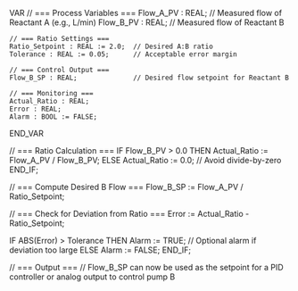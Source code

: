 VAR
    // === Process Variables ===
    Flow_A_PV : REAL;              // Measured flow of Reactant A (e.g., L/min)
    Flow_B_PV : REAL;              // Measured flow of Reactant B

    // === Ratio Settings ===
    Ratio_Setpoint : REAL := 2.0;  // Desired A:B ratio
    Tolerance : REAL := 0.05;      // Acceptable error margin

    // === Control Output ===
    Flow_B_SP : REAL;              // Desired flow setpoint for Reactant B

    // === Monitoring ===
    Actual_Ratio : REAL;
    Error : REAL;
    Alarm : BOOL := FALSE;
END_VAR

// === Ratio Calculation ===
IF Flow_B_PV > 0.0 THEN
    Actual_Ratio := Flow_A_PV / Flow_B_PV;
ELSE
    Actual_Ratio := 0.0; // Avoid divide-by-zero
END_IF;

// === Compute Desired B Flow ===
Flow_B_SP := Flow_A_PV / Ratio_Setpoint;

// === Check for Deviation from Ratio ===
Error := Actual_Ratio - Ratio_Setpoint;

IF ABS(Error) > Tolerance THEN
    Alarm := TRUE; // Optional alarm if deviation too large
ELSE
    Alarm := FALSE;
END_IF;

// === Output ===
// Flow_B_SP can now be used as the setpoint for a PID controller or analog output to control pump B
